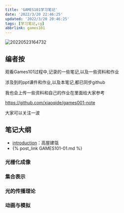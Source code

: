 ```yaml
---
title: 'GAMES101学习笔记'
date: '2022/3/20 22:46:25'
updated: '2022/3/20 20:46:25'
tags: [学习笔记,cg]
abbrlink: games101
---
```


![20220523164732](https://pic.ours1984.top/img/20220523164732.png)

## 编者按

观看Games101过程中,记录的一些笔记,以及一些资料和作业

涉及到的ppt课件和作业,以及本笔记,都已同步github

我也会上传一些资料和自己的作业在里面给大家参考

<https://github.com/xiaoqide/games001-note>

大家可以关注一波
<!--more-->

## 笔记大纲

- [introduction](GAMES101-01)：高屋建瓴
- {% post_link GAMES101-01.md %}

### 光栅化成像

### 集合表示

### 光的传播理论

### 动画与模拟

